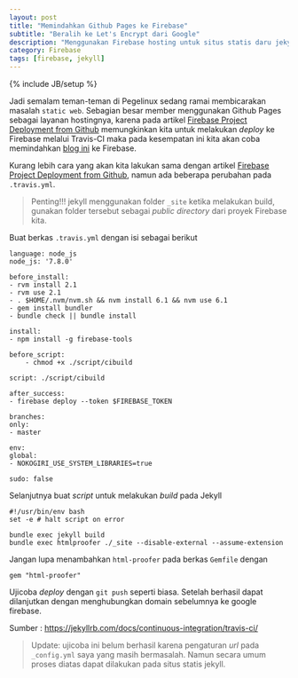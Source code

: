 ```yaml
---
layout: post
title: "Memindahkan Github Pages ke Firebase"
subtitle: "Beralih ke Let's Encrypt dari Google"
description: "Menggunakan Firebase hosting untuk situs statis daru jekyll"
category: Firebase
tags: [firebase, jekyll]
---
```

{% include JB/setup %}

Jadi semalam teman-teman di Pegelinux sedang ramai membicarakan masalah `static web`. Sebagian besar member menggunakan Github Pages sebagai layanan hostingnya, karena pada artikel [Firebase Project Deployment from Github](https://linhub.io/firebase/2017/04/03/firebase-project-deployment-from-github) memungkinkan kita untuk melakukan _deploy_ ke Firebase melalui Travis-CI maka pada kesempatan ini kita akan coba memindahkan [blog ini](https://linhub.io) ke Firebase.

Kurang lebih cara yang akan kita lakukan sama dengan artikel [Firebase Project Deployment from Github](https://linhub.io/firebase/2017/04/03/firebase-project-deployment-from-github), namun ada beberapa perubahan pada `.travis.yml`. 

> Penting!!! jekyll menggunakan folder `_site` ketika melakukan build, gunakan folder tersebut sebagai _public directory_ dari proyek Firebase kita.

Buat berkas `.travis.yml` dengan isi sebagai berikut

    language: node_js
    node_js: '7.8.0'

    before_install:
    - rvm install 2.1
    - rvm use 2.1
    - . $HOME/.nvm/nvm.sh && nvm install 6.1 && nvm use 6.1
    - gem install bundler
    - bundle check || bundle install

    install:
    - npm install -g firebase-tools

    before_script:
        - chmod +x ./script/cibuild

    script: ./script/cibuild

    after_success:
    - firebase deploy --token $FIREBASE_TOKEN

    branches:
    only:
    - master

    env:
    global:
    - NOKOGIRI_USE_SYSTEM_LIBRARIES=true

    sudo: false

Selanjutnya buat _script_ untuk melakukan _build_ pada Jekyll

    #!/usr/bin/env bash
    set -e # halt script on error

    bundle exec jekyll build
    bundle exec htmlproofer ./_site --disable-external --assume-extension

Jangan lupa menambahkan `html-proofer` pada berkas `Gemfile` dengan

    gem "html-proofer"

Ujicoba _deploy_ dengan `git push` seperti biasa. Setelah berhasil dapat dilanjutkan dengan menghubungkan domain sebelumnya ke google firebase.


Sumber :
 <https://jekyllrb.com/docs/continuous-integration/travis-ci/>

 > Update: ujicoba ini belum berhasil karena pengaturan _url_ pada `_config.yml` saya yang masih bermasalah. Namun secara umum proses diatas dapat dilakukan pada situs statis jekyll.